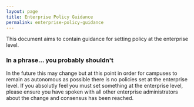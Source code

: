 ```yaml
---
layout: page
title: Enterprise Policy Guidance
permalink: enterprise-policy-guidance
---
```

This document aims to contain guidance for setting policy at the enterprise level.

### In a phrase... you probably shouldn't
In the future this may change but at this point in order for campuses to remain as autonomous as possible there is no policies set at the enterprise level. If you absolutly feel you must set something at the enterprise level, please ensure you have spoken with all other enterprise administrators about the change and consensus has been reached.

